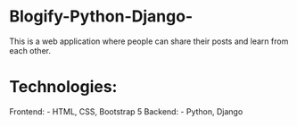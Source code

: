 # Blogify-Python-Django-
This is a web application where people can share their posts and learn from each other.

# Technologies:
Frontend:
        - HTML, CSS, Bootstrap 5
Backend:
        - Python, Django
